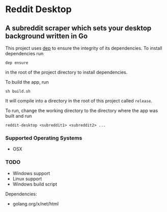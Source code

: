 # Reddit Desktop

A subreddit scraper which sets your desktop background
written in Go
---

This project uses [dep](https://github.com/golang/dep) to ensure the
integrity of its dependencies. To install dependencies run

`dep ensure`

in the root of the project directory to install dependencies.

To build the app, run

`sh build.sh`

It will compile into a directory in the root
of this project called `release`.

To run, change the working directory to the directory
where the app was built and run

`reddit-desktop <subreddit1> <subreddit2> ...`

### Supported Operating Systems
- OSX

### TODO
- Windows support
- Linux support
- Windows build script

Dependencies:
- golang.org/x/net/html

